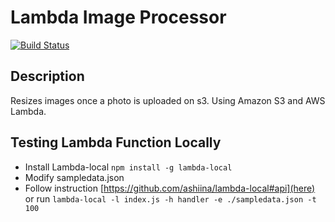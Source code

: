 # Lambda Image Processor

[![Build Status](https://travis-ci.org/rosemalejohn/lambda-image-processor.svg?branch=master)](https://travis-ci.org/rosemalejohn/lambda-image-processor)

## Description

Resizes images once a photo is uploaded on s3. Using Amazon S3 and AWS Lambda.

## Testing Lambda Function Locally

- Install Lambda-local `npm install -g lambda-local`
- Modify sampledata.json
- Follow instruction [https://github.com/ashiina/lambda-local#api](here) or run `lambda-local -l index.js -h handler -e ./sampledata.json -t 100`